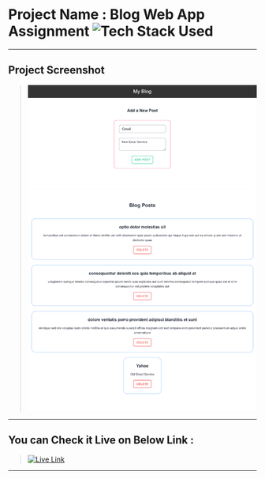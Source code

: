 # Project Name : Blog Web App Assignment ![Tech Stack Used](https://img.shields.io/badge/Technologies-HTML%20CSS%20%26%20JS-blue)

---

## Project Screenshot

> ![SS](./ss.png)

---

## You can Check it Live on Below Link :

> [![Live Link](https://img.shields.io/badge/DEPLOYED-LINK-green)](https://blog-web-app-sj.netlify.app/)

---
